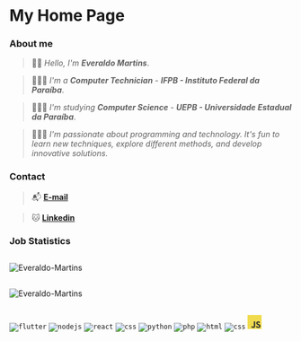 # My Home Page

### About me

> 👋🏽 _Hello, I'm **Everaldo Martins**_.

> 👨🏽‍🎓 _I'm a **Computer Technician** - **IFPB - Instituto Federal da Paraíba**_.

> 👨🏽‍💻 _I'm studying **Computer Science** - **UEPB - Universidade Estadual da Paraíba**_.

> 👨🏽‍💼 _I'm passionate about programming and technology. It's fun to learn new techniques, explore different methods, and develop innovative solutions._

### Contact

> 📬 **[E-mail](mailto:everaldoinfortecnico@gmail.com)**

> 🐱 **[Linkedin](https://www.linkedin.com/in/everaldo-martins-de-oliveira-214400b3)**

### Job Statistics
##

![Everaldo-Martins](https://github-readme-stats.vercel.app/api?username=Everaldo-Martins&show_icons=true&theme=transparent&hide_border=true)

##

![Everaldo-Martins](https://github-readme-stats.vercel.app/api/top-langs/?username=Everaldo-Martins&layout=donut&theme=transparent&hide_border=true)
    
##

<code><img height="25" alt="flutter" src="https://cdn.jsdelivr.net/gh/devicons/devicon@latest/icons/flutter/flutter-original.svg"/></code>
<code><img height="25" alt="nodejs" src="https://cdn.jsdelivr.net/gh/devicons/devicon@latest/icons/nodejs/nodejs-original.svg"/></code>
<code><img height="25" alt="react" src="https://cdn.jsdelivr.net/gh/devicons/devicon@latest/icons/react/react-original.svg"/></code>
<code><img height="25" alt="css" src="https://cdn.jsdelivr.net/gh/devicons/devicon@latest/icons/mongodb/mongodb-original-wordmark.svg"/></code>
<code><img height="25" alt="python" src="https://cdn.jsdelivr.net/gh/devicons/devicon@latest/icons/python/python-original.svg"/></code>
<code><img height="25" alt="php" src="https://cdn.jsdelivr.net/gh/devicons/devicon@latest/icons/php/php-original.svg"/></code>
<code><img height="25" alt="html" src="https://cdn.jsdelivr.net/gh/devicons/devicon@latest/icons/html5/html5-original.svg"/></code>
<code><img height="25" alt="css" src="https://cdn.jsdelivr.net/gh/devicons/devicon@latest/icons/css3/css3-original.svg"/></code>
<code><img height="25" alt="javascript" src="https://raw.githubusercontent.com/github/explore/80688e429a7d4ef2fca1e82350fe8e3517d3494d/topics/javascript/javascript.png"></code>
